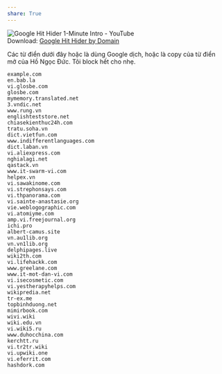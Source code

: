 ```yaml
---  
share: True  
---  
```

![Google Hit Hider 1-Minute Intro - YouTube](https://youtu.be/u0431tculpg)  
Download: [Google Hit Hider by Domain](http://www.jeffersonscher.com/gm/google-hit-hider/)  
  
Các từ điển dưới đây hoặc là dùng Google dịch, hoặc là copy của từ điển mở của Hồ Ngọc Đức. Tôi block hết cho nhẹ.  
```  
example.com  
en.bab.la  
vi.glosbe.com  
glosbe.com  
mymemory.translated.net  
3.vndic.net  
www.rung.vn  
englishteststore.net  
chiasekienthuc24h.com  
tratu.soha.vn  
dict.vietfun.com  
www.indifferentlanguages.com  
dict.laban.vn  
vi.aliexpress.com  
nghialagi.net  
qastack.vn  
www.it-swarm-vi.com  
helpex.vn  
vi.sawakinome.com  
vi.strephonsays.com  
vi.thpanorama.com  
vi.sainte-anastasie.org  
vie.weblogographic.com  
vi.atomiyme.com  
amp.vi.freejournal.org  
ichi.pro  
albert-camus.site  
vn.au1lib.org  
vn.vn1lib.org  
delphipages.live  
wiki2th.com  
vi.lifehackk.com  
www.greelane.com  
www.it-mot-dan-vi.com  
vi.isecosmetic.com  
vi.yestherapyhelps.com  
wikipredia.net  
tr-ex.me  
topbinhduong.net  
mimirbook.com  
wivi.wiki  
wiki.edu.vn  
vi.wiki5.ru  
www.duhocchina.com  
kerchtt.ru  
vi.tr2tr.wiki  
vi.upwiki.one  
vi.eferrit.com  
hashdork.com  
```
